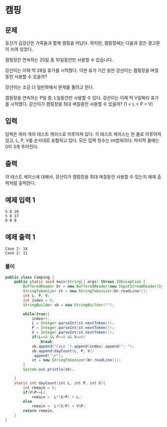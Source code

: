 # 캠핑 

## 문제

등산가 김강산은 가족들과 함께 캠핑을 떠났다. 하지만, 캠핑장에는 다음과 같은 경고문이 쓰여 있었다.

캠핑장은 연속하는 20일 중 10일동안만 사용할 수 있습니다.

강산이는 이제 막 28일 휴가를 시작했다. 이번 휴가 기간 동안 강산이는 캠핑장을 며칠동안 사용할 수 있을까?

강산이는 조금 더 일반화해서 문제를 풀려고 한다. 

캠핑장을 연속하는 P일 중, L일동안만 사용할 수 있다. 강산이는 이제 막 V일짜리 휴가를 시작했다. 강산이가 캠핑장을 최대 며칠동안 사용할 수 있을까? (1 < L < P < V)

## 입력

입력은 여러 개의 테스트 케이스로 이루어져 있다. 각 테스트 케이스는 한 줄로 이루어져 있고, L, P, V를 순서대로 포함하고 있다. 모든 입력 정수는 int범위이다. 마지막 줄에는 0이 3개 주어진다.

## 출력

각 테스트 케이스에 대해서, 강산이가 캠핑장을 최대 며칠동안 사용할 수 있는지 예제 출력처럼 출력한다.

## 예제 입력 1 

```
5 8 20
5 8 17
0 0 0
```

## 예제 출력 1 

```
Case 1: 14
Case 2: 11
```



### 풀이

```java
public class Camping {
    public static void main(String[] args) throws IOException {
        BufferedReader br = new BufferedReader(new InputStreamReader(System.in));
        StringTokenizer st = new StringTokenizer(br.readLine());
        int L, P, V;
        int index = 0;
        StringBuilder sb = new StringBuilder("");

        while(true){
            index++;
            L = Integer.parseInt(st.nextToken());
            P = Integer.parseInt(st.nextToken());
            V = Integer.parseInt(st.nextToken());
            if(L==0 && P==0 && V==0)
                break;
            sb.append("Case ").append(index).append(": ");
            sb.append(dayCount(L, P, V))
            .append("\n");
            st = new StringTokenizer(br.readLine());
        }
        System.out.println(sb);

    }
    static int dayCount(int L, int P, int V){
        int remain = 0;
        if(V%P>=L)
            remain =  L*(V/P) + L;
        else
            remain =  L*(V/P) + V%P;
        return remain;
    }
}
```

